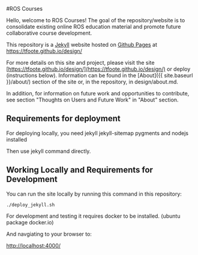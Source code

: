 #ROS Courses

Hello, welcome to ROS Courses! The goal of the repository/website is to consolidate existing online ROS education material and promote future collaborative course development.

This repository is a [Jekyll](http://jekyllrb.com/) website hosted on [Github Pages](http://pages.github.com/) at https://tfoote.github.io/design/

For more details on this site and project, please visit the site [https://tfoote.github.io/design/](https://tfoote.github.io/design/) or deploy (instructions below). Information can be found in the [About]({{ site.baseurl }}/about/) section of the site or, in the repository, in design/about.md. 

In addition, for information on future work and opportunities to contribute, see section "Thoughts on Users and Future Work" in "About" section. 

## Requirements for deployment

For deploying locally, you need jekyll jekyll-sitemap pygments and nodejs installed

Then use jekyll command directly. 

## Working Locally and Requirements for Development

You can run the site locally by running this command in this repository:

```
./deploy_jekyll.sh
```

For development and testing it requires docker to be installed. (ubuntu package docker.io)

And navgiating to your browser to:

[http://localhost:4000/](http://localhost:4000/)
